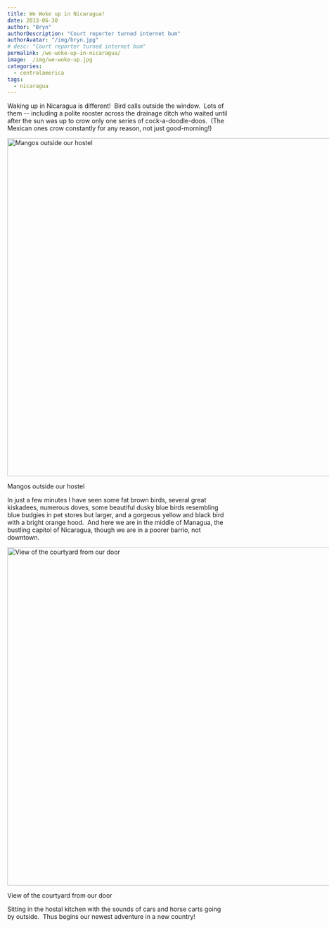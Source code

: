 ```yaml
---
title: We Woke up in Nicaragua!
date: 2013-06-30
author: "Bryn"
authorDescription: "Court reporter turned internet bum"
authorAvatar: "/img/bryn.jpg"
# desc: "Court reporter turned internet bum"
permalink: /we-woke-up-in-nicaragua/
image:  /img/we-woke-up.jpg
categories:
  - centralamerica
tags:
  - nicaragua
---
```

Waking up in Nicaragua is different!  Bird calls outside the window.  Lots of them -- including a polite rooster across the drainage ditch who waited until after the sun was up to crow only one series of cock-a-doodle-doos.  (The Mexican ones crow constantly for any reason, not just good-morning!)

<div id="attachment_2558" style="width: 1034px" class="wp-caption aligncenter">
  <a href="https://vagabondians.com/wp-content/uploads/2013/06/mangos.jpg"><img class="size-full wp-image-2558" src="https://vagabondians.com/wp-content/uploads/2013/06/mangos.jpg" alt="Mangos outside our hostel" width="1024" height="768" /></a>
  
  <p class="wp-caption-text">
    Mangos outside our hostel
  </p>
</div>

<p style="text-align: left;">
  In just a few minutes I have seen some fat brown birds, several great kiskadees, numerous doves, some beautiful dusky blue birds resembling blue budgies in pet stores but larger, and a gorgeous yellow and black bird with a bright orange hood.  And here we are in the middle of Managua, the bustling capitol of Nicaragua, though we are in a poorer barrio, not downtown.
</p>

<div id="attachment_2559" style="width: 1034px" class="wp-caption aligncenter">
  <a href="https://vagabondians.com/wp-content/uploads/2013/06/casadelosabuelos.jpg"><img class="size-full wp-image-2559" src="https://vagabondians.com/wp-content/uploads/2013/06/casadelosabuelos.jpg" alt="View of the courtyard from our door" width="1024" height="768" /></a>
  
  <p class="wp-caption-text">
    View of the courtyard from our door
  </p>
</div>

Sitting in the hostal kitchen with the sounds of cars and horse carts going by outside.  Thus begins our newest adventure in a new country!